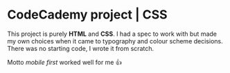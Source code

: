 # CodeCademy project | CSS 

This project is purely **HTML** and **CSS**. I had a spec to work with but made my own choices when it came to typography and colour scheme decisions. There was no starting code, I wrote it from scratch.  

Motto *mobile first* worked well for me :thumbsup:

